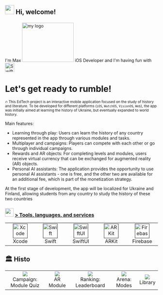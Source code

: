 <h1 align="left" id=""><h2> <img src="https://emojis.slackmojis.com/emojis/images/1588315024/8823/hyperkitty.gif?1588315024" width="30" /> Hi, welcome! </h1>

<h3 align="left"></h2>I'm Max <img src="https://media.giphy.com/media/aXLZvmVw8goBe4cNM6/giphy.gif" alt="my logo" height="130" width="170"> iOS Developer and I'm having fun with <picture>
  <source media="(prefers-color-scheme: dark)" srcset="https://www.swift.org/assets/images/swift~dark.svg">
  <img src="https://www.swift.org/assets/images/swift.svg" alt="Swift logo" height="30">
</picture></h3>


<h1 align="left" >Let's get ready to rumble!</h1>

<sub>🔥 This EdTech project is an interactive mobile application focused on the study of history and literature. To be developed for different platforms (`iOS`, `WatchOS`, `VisionOS`, `Web`), the app was initially aimed at learning the history of Ukraine, but eventually expanded to world history.

Main features:

- Learning through play: Users can learn the history of any country represented in the app through various modules and tasks.
- Multiplayer and campaigns: Players can compete with each other or go through individual campaigns.
- Rewards and AR objects: For completing levels and modules, users receive virtual currency that can be exchanged for augmented reality (AR) objects.
- Personal AI assistants: The application provides the opportunity to use personal AI assistants - one is free, and the other two are available for an additional fee, which is part of the monetization strategy.

At the first stage of development, the app will be localized for Ukraine and Finland, allowing students from any country to study the history of these two countries</sub>

<h3> <img src="https://emojis.slackmojis.com/emojis/images/1621024394/39092/cat-roll.gif?1621024394" width="28" /> <a href=""> > Tools, languages, and services </a></h3>

<table>
  <tr>
    <td align="center" width="96">
      <a href="">
        <img src="https://developer.apple.com/assets/elements/icons/xcode-12/xcode-12-96x96_2x.png" width="48" height="48" alt="Xcode" />
      </a>
      <br>Xcode
    </td>
    <td align="center" width="96">
      <a href="">
        <img src="https://developer.apple.com/assets/elements/icons/swift/swift-96x96.png" width="48" height="48" alt="Swift" />
      </a>
      <br>Swift
    </td>
    <td align="center" width="96">
      <a href="">
        <img src="https://developer.apple.com/assets/elements/icons/swiftui/swiftui-96x96_2x.png" width="48" height="48" alt="SwiftUI" />
      </a>
      <br>SwiftUI
    </td>
        <td align="center" width="96">
      <a href="">
        <img src="https://static.wikia.nocookie.net/ipod/images/d/d1/ARKit_2_icon.png/revision/latest?cb=20220417062630" width="48" height="48" alt="ARKit" />
      </a>
      <br>ARKit
    </td>
    <td align="center" width="96">
      <a href="">
        <img src="https://www.gstatic.com/mobilesdk/240501_mobilesdk/firebase_28dp.png" width="48" height="48" alt="Firebase" />
      </a>
      <br>Firebase
    </td>
  </tr>
</table>

## :classical_building: Histo
<table>
  <tr>
    <td align="center">
      <a href="#macropower-tech">
        <img src="https://i.giphy.com/media/v1.Y2lkPTc5MGI3NjExNWl3MmMyNGc3eWI3Zmd0ajQxZW5xNjl1a2x1MWxmZjVmcjlhcnFjZyZlcD12MV9pbnRlcm5hbF9naWZfYnlfaWQmY3Q9Zw/EH81ePaGrOH76kjeAR/giphy.gif">
      </a>
      <br>Campaign: Module Quiz
    </td>
    <td align="center">
      <a href="#macropower-tech">
        <img src="https://i.giphy.com/media/v1.Y2lkPTc5MGI3NjExc3h5dmdmOTV3eWd4Y2N5amphZnc4ams3cWR3a243d2wxbHZzem9nOSZlcD12MV9pbnRlcm5hbF9naWZfYnlfaWQmY3Q9Zw/Q0KAB6g6LZkkBap2V0/giphy.gif">
      </a>
      <br>AR Module
    </td>
    <td align="center">
      <a href="#macropower-tech">
        <img src="https://i.giphy.com/media/v1.Y2lkPTc5MGI3NjExMTRkNmprdHVuaDUwbmlhb3hrZ2k5NnFibTQxb3JueG01dWhhdnpwdiZlcD12MV9pbnRlcm5hbF9naWZfYnlfaWQmY3Q9Zw/M40ta2x3RG3MsAo10T/giphy.gif">
      </a>
      <br>Ranking: Leaderboard 
    </td>
    <td align="center">
      <a href="#macropower-tech">
        <img src="https://i.giphy.com/media/v1.Y2lkPTc5MGI3NjExdWprb2xocWd1bWhtYzlmd253eTZoZjl2dWEyMWNmazJ0MmQ3Y2QyZSZlcD12MV9pbnRlcm5hbF9naWZfYnlfaWQmY3Q9Zw/oXCCcdWqDA9jGv7ai6/giphy.gif">
      </a>
      <br>Arena: Modes 
    </td>
    <td align="center">
      <a href="#macropower-tech">
        <img src="https://i.giphy.com/media/v1.Y2lkPTc5MGI3NjExMmhmMTZqY2c2OGNqeGUwdnoydzcwMW9jM2o4dTh6bjA3d3IycmwwaiZlcD12MV9pbnRlcm5hbF9naWZfYnlfaWQmY3Q9Zw/1hUNUfMpJQ24QiQRAX/giphy.gif">
      </a>
      <br>Library
    </td>
  </tr>
</table>



